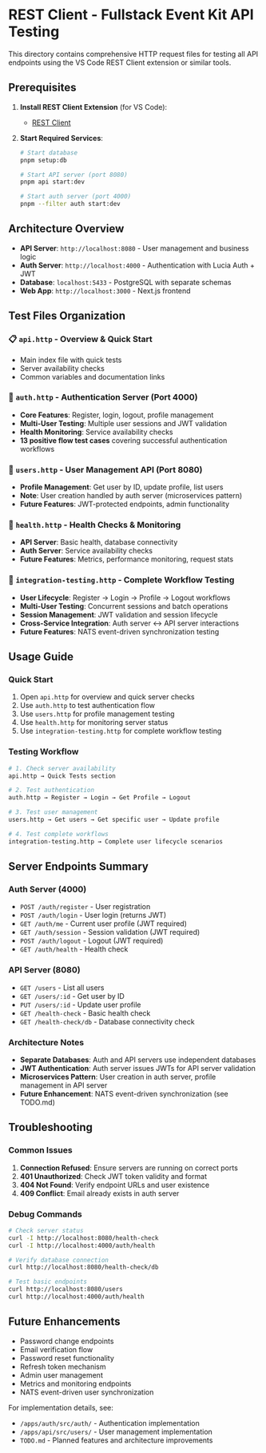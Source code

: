 # REST Client - Fullstack Event Kit API Testing

This directory contains comprehensive HTTP request files for testing all API endpoints using the VS Code REST Client extension or similar tools.

## Prerequisites

1. **Install REST Client Extension** (for VS Code):
   - [REST Client](https://marketplace.visualstudio.com/items?itemName=humao.rest-client)

2. **Start Required Services**:
   ```bash
   # Start database
   pnpm setup:db
   
   # Start API server (port 8080)
   pnpm api start:dev
   
   # Start auth server (port 4000)  
   pnpm --filter auth start:dev
   ```

## Architecture Overview

- **API Server**: `http://localhost:8080` - User management and business logic
- **Auth Server**: `http://localhost:4000` - Authentication with Lucia Auth + JWT
- **Database**: `localhost:5433` - PostgreSQL with separate schemas
- **Web App**: `http://localhost:3000` - Next.js frontend

## Test Files Organization

### 📋 **`api.http`** - Overview & Quick Start
- Main index file with quick tests
- Server availability checks
- Common variables and documentation links

### 🔐 **`auth.http`** - Authentication Server (Port 4000)
- **Core Features**: Register, login, logout, profile management
- **Multi-User Testing**: Multiple user sessions and JWT validation
- **Health Monitoring**: Service availability checks
- **13 positive flow test cases** covering successful authentication workflows

### 👤 **`users.http`** - User Management API (Port 8080)
- **Profile Management**: Get user by ID, update profile, list users
- **Note**: User creation handled by auth server (microservices pattern)
- **Future Features**: JWT-protected endpoints, admin functionality

### 🏥 **`health.http`** - Health Checks & Monitoring
- **API Server**: Basic health, database connectivity
- **Auth Server**: Service availability checks
- **Future Features**: Metrics, performance monitoring, request stats

### 🔄 **`integration-testing.http`** - Complete Workflow Testing
- **User Lifecycle**: Register → Login → Profile → Logout workflows
- **Multi-User Testing**: Concurrent sessions and batch operations
- **Session Management**: JWT validation and session lifecycle
- **Cross-Service Integration**: Auth server ↔ API server interactions
- **Future Features**: NATS event-driven synchronization testing

## Usage Guide

### Quick Start
1. Open `api.http` for overview and quick server checks
2. Use `auth.http` to test authentication flow
3. Use `users.http` for profile management testing
4. Use `health.http` for monitoring server status
5. Use `integration-testing.http` for complete workflow testing

### Testing Workflow
```bash
# 1. Check server availability
api.http → Quick Tests section

# 2. Test authentication
auth.http → Register → Login → Get Profile → Logout

# 3. Test user management  
users.http → Get users → Get specific user → Update profile

# 4. Test complete workflows
integration-testing.http → Complete user lifecycle scenarios
```

## Server Endpoints Summary

### Auth Server (4000)
- `POST /auth/register` - User registration
- `POST /auth/login` - User login (returns JWT)
- `GET /auth/me` - Current user profile (JWT required)
- `GET /auth/session` - Session validation (JWT required) 
- `POST /auth/logout` - Logout (JWT required)
- `GET /auth/health` - Health check

### API Server (8080)
- `GET /users` - List all users
- `GET /users/:id` - Get user by ID
- `PUT /users/:id` - Update user profile
- `GET /health-check` - Basic health check
- `GET /health-check/db` - Database connectivity check

### Architecture Notes
- **Separate Databases**: Auth and API servers use independent databases
- **JWT Authentication**: Auth server issues JWTs for API server validation
- **Microservices Pattern**: User creation in auth server, profile management in API server
- **Future Enhancement**: NATS event-driven synchronization (see TODO.md)

## Troubleshooting

### Common Issues
1. **Connection Refused**: Ensure servers are running on correct ports
2. **401 Unauthorized**: Check JWT token validity and format
3. **404 Not Found**: Verify endpoint URLs and user existence
4. **409 Conflict**: Email already exists in auth server

### Debug Commands
```bash
# Check server status
curl -I http://localhost:8080/health-check
curl -I http://localhost:4000/auth/health

# Verify database connection
curl http://localhost:8080/health-check/db

# Test basic endpoints
curl http://localhost:8080/users
curl http://localhost:4000/auth/health
```

## Future Enhancements
- Password change endpoints
- Email verification flow
- Password reset functionality  
- Refresh token mechanism
- Admin user management
- Metrics and monitoring endpoints
- NATS event-driven user synchronization

For implementation details, see:
- `/apps/auth/src/auth/` - Authentication implementation
- `/apps/api/src/users/` - User management implementation
- `TODO.md` - Planned features and architecture improvements
